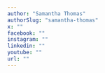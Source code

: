 ```yaml
---
author: "Samantha Thomas"
authorSlug: "samantha-thomas"
x: ""
facebook: ""
instagram: ""
linkedin: ""
youtube: ""
url: ""
---
```

